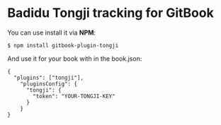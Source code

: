 Badidu Tongji tracking for GitBook
==============

You can use install it via **NPM**:

```
$ npm install gitbook-plugin-tongji
```

And use it for your book with in the book.json:

```
{
  "plugins": ["tongji"],
    "pluginsConfig": {
      "tongji": {
        "token": "YOUR-TONGJI-KEY"
      }
    }
}
```
